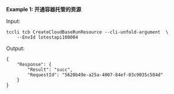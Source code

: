 **Example 1: 开通容器托管的资源**



Input: 

```
tccli tcb CreateCloudBaseRunResource --cli-unfold-argument  \
    --EnvId lotestapi100004
```

Output: 
```
{
    "Response": {
        "Result": "succ",
        "RequestId": "5620b49e-a25a-4007-84ef-03c9035c584d"
    }
}
```

